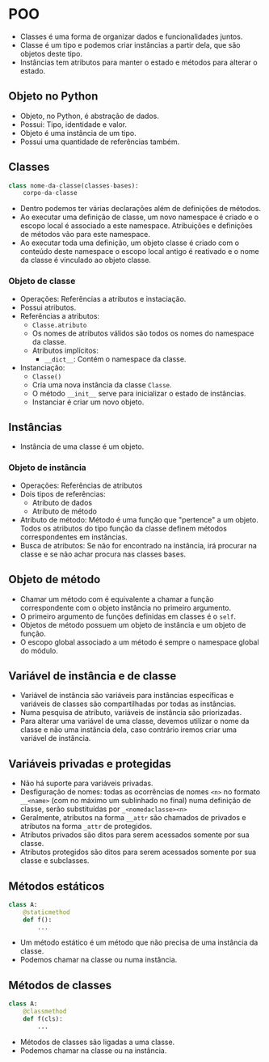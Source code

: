 # POO

- Classes é uma forma de organizar dados e funcionalidades juntos.
- Classe é um tipo e podemos criar instâncias a partir dela, que são objetos deste tipo.
- Instâncias tem atributos para manter o estado e métodos para alterar o estado.

## Objeto no Python

- Objeto, no Python, é abstração de dados.
- Possui: Tipo, identidade e valor.
- Objeto é uma instância de um tipo.
- Possui uma quantidade de referências também.

## Classes

```python
class nome-da-classe(classes-bases):
    corpo-da-classe
```

- Dentro podemos ter várias declarações além de definições de métodos.
- Ao executar uma definição de classe, um novo namespace é criado e o escopo local é associado a este namespace. Atribuições e definições de métodos vão para este namespace.
- Ao executar toda uma definição, um objeto classe é criado com o conteúdo deste namespace o escopo local antigo é reativado e o nome da classe é vinculado ao objeto classe.

### Objeto de classe

- Operações: Referências a atributos e instaciação.
- Possui atributos.
- Referências a atributos:
  - `Classe.atributo`
  - Os nomes de atributos válidos são todos os nomes do namespace da classe.
  - Atributos implícitos:
    - `__dict__`: Contém o namespace da classe.
- Instanciação:
  - `Classe()`
  - Cria uma nova instância da classe `Classe`.
  - O método `__init__` serve para inicializar o estado de instâncias.
  - Instanciar é criar um novo objeto.

## Instâncias

- Instância de uma classe é um objeto.

### Objeto de instância

- Operações: Referências de atributos
- Dois tipos de referências:
  - Atributo de dados
  - Atributo de método
- Atributo de método: Método é uma função que "pertence" a um objeto. Todos os atributos do tipo função da classe definem métodos correspondentes em instâncias.
- Busca de atributos: Se não for encontrado na instância, irá procurar na classe e se não achar procura nas classes bases.

## Objeto de método

- Chamar um método com é equivalente a chamar a função correspondente com o objeto instância no primeiro argumento.
- O primeiro argumento de funções definidas em classes é o `self`.
- Objetos de método possuem um objeto de instância e um objeto de função.
- O escopo global associado a um método é sempre o namespace global do módulo.

## Variável de instância e de classe

- Variável de instância são variáveis para instâncias específicas e variáveis de classes são compartilhadas por todas as instâncias.
- Numa pesquisa de atributo, variáveis de instância são priorizadas.
- Para alterar uma variável de uma classe, devemos utilizar o nome da classe e não uma instância dela, caso contrário iremos criar uma variável de instância.

## Variáveis privadas e protegidas

- Não há suporte para variáveis privadas.
- Desfiguração de nomes: todas as ocorrências de nomes `<n>` no formato `__<name>` (com no máximo um sublinhado no final) numa definição de classe, serão substituídas por `_<nomedaclasse><n>`
- Geralmente, atributos na forma `__attr` são chamados de privados e atributos na forma `_attr` de protegidos.
- Atributos privados são ditos para serem acessados somente por sua classe.
- Atributos protegidos são ditos para serem acessados somente por sua classe e subclasses.

## Métodos estáticos

```python
class A:
    @staticmethod
    def f():
        ...
```

- Um método estático é um método que não precisa de uma instância da classe.
- Podemos chamar na classe ou numa instância.

## Métodos de classes

```python
class A:
    @classmethod
    def f(cls):
        ...
```

- Métodos de classes são ligadas a uma classe.
- Podemos chamar na classe ou na instância.
